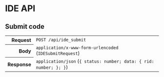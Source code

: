 # IDE API

## Submit code

<table>
  <tr>
    <th align="right">Request</th>
    <td><code>POST /api/ide_submit</code></td>
  </tr>
  <tr>
    <th align="right">Body</th>
    <td><code>application/x-www-form-urlencoded</code> (<code>IDESubmitRequest</code>)</td>
  </tr>
  <tr>
    <th align="right">Response</th>
    <td><code>application/json</code> (<code>{ status: number; data: { rid: number; }; }</code>)</td>
  </tr>
</table>
